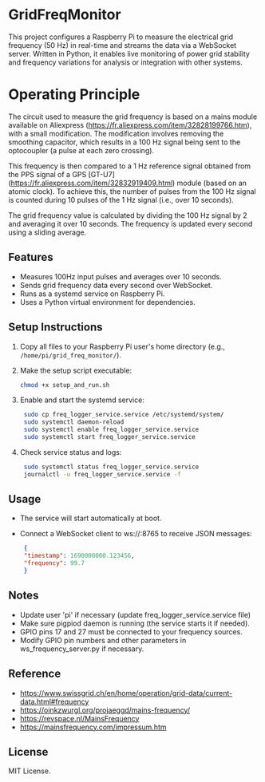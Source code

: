 # GridFreqMonitor
This project configures a Raspberry Pi to measure the electrical grid frequency (50 Hz) in real-time and streams the data via a WebSocket server. Written in Python, it enables live monitoring of power grid stability and frequency variations for analysis or integration with other systems.

# Operating Principle
The circuit used to measure the grid frequency is based on a mains module available on Aliexpress (https://fr.aliexpress.com/item/32828199766.htm), with a small modification. The modification involves removing the smoothing capacitor, which results in a 100 Hz signal being sent to the optocoupler (a pulse at each zero crossing).

This frequency is then compared to a 1 Hz reference signal obtained from the PPS signal of a GPS [GT-U7] (https://fr.aliexpress.com/item/32832919409.html) module (based on an atomic clock). To achieve this, the number of pulses from the 100 Hz signal is counted during 10 pulses of the 1 Hz signal (i.e., over 10 seconds). 

The grid frequency value is calculated by dividing the 100 Hz signal by 2 and averaging it over 10 seconds. The frequency is updated every second using a sliding average.

## Features
- Measures 100Hz input pulses and averages over 10 seconds.
- Sends grid frequency data every second over WebSocket.
- Runs as a systemd service on Raspberry Pi.
- Uses a Python virtual environment for dependencies.

## Setup Instructions

1. Copy all files to your Raspberry Pi user's home directory (e.g., `/home/pi/grid_freq_monitor/`).

2. Make the setup script executable:
   ```bash
   chmod +x setup_and_run.sh

3. Enable and start the systemd service:

   ```bash
    sudo cp freq_logger_service.service /etc/systemd/system/
    sudo systemctl daemon-reload
    sudo systemctl enable freq_logger_service.service
    sudo systemctl start freq_logger_service.service

4. Check service status and logs:

   ```bash
    sudo systemctl status freq_logger_service.service
    journalctl -u freq_logger_service.service -f

## Usage
- The service will start automatically at boot.
- Connect a WebSocket client to ws://<raspberry-pi-ip>:8765 to receive JSON messages:

   ```json
    {
    "timestamp": 1690000000.123456,
    "frequency": 99.7
    }

## Notes
- Update user 'pi' if necessary (update freq_logger_service.service file) 
- Make sure pigpiod daemon is running (the service starts it if needed).
- GPIO pins 17 and 27 must be connected to your frequency sources.
- Modify GPIO pin numbers and other parameters in ws_frequency_server.py if necessary.

## Reference
- https://www.swissgrid.ch/en/home/operation/grid-data/current-data.html#frequency
- https://oinkzwurgl.org/projaeggd/mains-frequency/
- https://revspace.nl/MainsFrequency
- https://mainsfrequency.com/impressum.htm


## License
MIT License.
